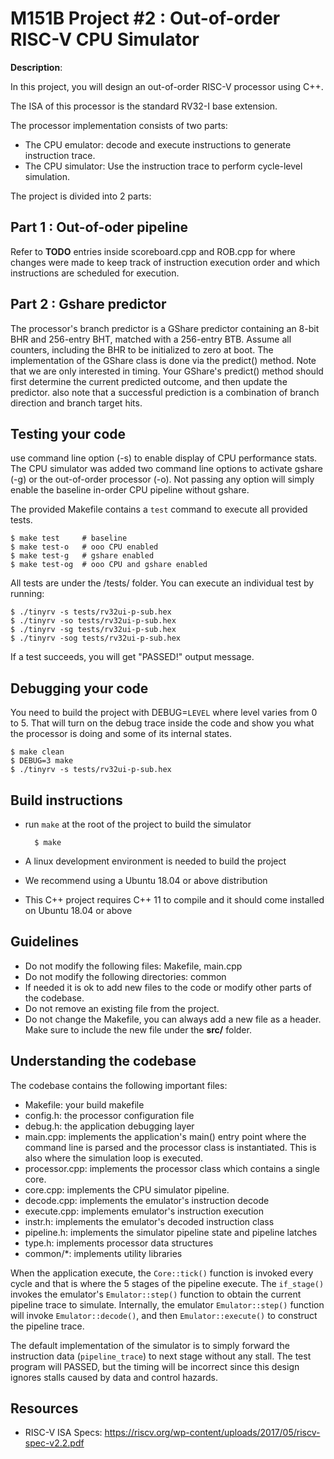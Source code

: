 # M151B Project #2 : Out-of-order RISC-V CPU Simulator

**Description**:

In this project, you will design an out-of-order RISC-V processor using
C++. 

The ISA of this processor is the standard RV32-I base extension.

The processor implementation consists of two parts:
* The CPU emulator: decode and execute instructions to generate instruction trace.
* The CPU simulator: Use the instruction trace to perform cycle-level simulation.

The project is divided into 2 parts:

## Part 1 : Out-of-oder pipeline
Refer to **TODO** entries inside scoreboard.cpp and ROB.cpp for where changes were made to keep track of instruction execution order and which instructions are scheduled for execution.

## Part 2 : Gshare predictor
The processor's branch predictor is a GShare predictor containing an 8-bit BHR and 256-entry BHT, matched with a 256-entry BTB.
Assume all counters, including the BHR to be initialized to zero at boot.
The implementation of the GShare class is done via the predict() method.
Note that we are only interested in timing.
Your GShare's predict() method should first determine the current predicted outcome, and then update the predictor.
also note that a successful prediction is a combination of branch direction and branch target hits.

## Testing your code
use command line option (-s) to enable display of CPU performance stats.
The CPU simulator was added two command line options to activate gshare (-g) or the out-of-order processor (-o).
Not passing any option will simply enable the baseline in-order CPU pipeline without gshare.

The provided Makefile contains a `test` command to execute all provided tests.

    $ make test     # baseline
    $ make test-o   # ooo CPU enabled
    $ make test-g   # gshare enabled
    $ make test-og  # ooo CPU and gshare enabled 

All tests are under the /tests/ folder.
You can execute an individual test by running:

    $ ./tinyrv -s tests/rv32ui-p-sub.hex
    $ ./tinyrv -so tests/rv32ui-p-sub.hex
    $ ./tinyrv -sg tests/rv32ui-p-sub.hex
    $ ./tinyrv -sog tests/rv32ui-p-sub.hex

If a test succeeds, you will get "PASSED!" output message.

## Debugging your code
You need to build the project with DEBUG=```LEVEL``` where level varies from 0 to 5.
That will turn on the debug trace inside the code and show you what the processor is doing and some of its internal states.

    $ make clean
    $ DEBUG=3 make
    $ ./tinyrv -s tests/rv32ui-p-sub.hex

## Build instructions
* run ```make``` at the root of the project to build the simulator

        $ make

* A linux development environment is needed to build the project
* We recommend using a Ubuntu 18.04 or above distribution
* This C++ project requires C++ 11 to compile and it should come installed on Ubuntu 18.04 or above

## Guidelines
* Do not modify the following files: Makefile, main.cpp
* Do not modify the following directories: common
* If needed it is ok to add new files to the code or modify other parts of the codebase.
* Do not remove an existing file from the project.
* Do not change the Makefile, you can always add a new file as a header. Make sure to include the new file under the **src/** folder.

## Understanding the codebase
The codebase contains the following important files:
- Makefile: your build makefile
- config.h: the processor configuration file
- debug.h: the application debugging layer
- main.cpp: implements the application's main() entry point where the command line is parsed and the processor class is instantiated. This is also where the simulation loop is executed.
- processor.cpp: implements the processor class which contains a single core.
- core.cpp: implements the CPU simulator pipeline.
- decode.cpp: implements the emulator's instruction decode
- execute.cpp: implements emulator's instruction execution
- instr.h: implements the emulator's decoded instruction class
- pipeline.h: implements the simulator pipeline state and pipeline latches
- type.h: implements processor data structures
- common/*: implements utility libraries

When the application execute, the ```Core::tick()``` function is invoked every cycle and that is where the 5 stages of the pipeline execute. The ```if_stage()``` invokes the emulator's ```Emulator::step()``` function to obtain the current pipeline trace to simulate. Internally, the emulator ```Emulator::step()``` function will invoke ```Emulator::decode()```, and then ```Emulator::execute()``` to construct the pipeline trace.

The default implementation of the simulator is to simply forward the instruction data (```pipeline_trace```) to next stage without any stall. The test program will PASSED, but the timing will be incorrect since this design ignores stalls caused by data and control hazards.

## Resources
* RISC-V ISA Specs: https://riscv.org/wp-content/uploads/2017/05/riscv-spec-v2.2.pdf
